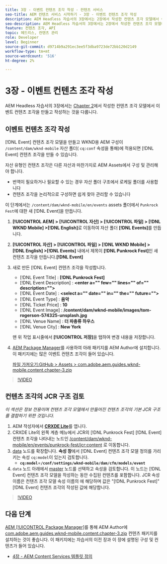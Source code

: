 ```yaml
---
title: 3장 - 이벤트 컨텐츠 조각 작성 - 컨텐츠 서비스
seo-title: AEM 컨텐츠 서비스 시작하기 - 3장 - 이벤트 컨텐츠 조각 작성
description: AEM Headless 자습서의 3장에서는 2장에서 작성한 컨텐츠 조각 모델에서 이벤트 컨텐츠 조각 만들기 및 작성을 다룹니다.
seo-description: AEM Headless 자습서의 3장에서는 2장에서 작성한 컨텐츠 조각 모델에서 이벤트 컨텐츠 조각 만들기 및 작성을 다룹니다.
feature: 컨텐츠 조각, API
topic: 헤드리스, 컨텐츠 관리
role: Developer
level: Beginner
source-git-commit: d9714b9a291ec3ee5f3dba9723de72bb120d2149
workflow-type: tm+mt
source-wordcount: '516'
ht-degree: 2%

---
```



# 3장 - 이벤트 컨텐츠 조각 작성

AEM Headless 자습서의 3장에서는 [Chapter 2](./chapter-2.md)에서 작성한 컨텐츠 조각 모델에서 이벤트 컨텐츠 조각을 만들고 작성하는 것을 다룹니다.

## 이벤트 컨텐츠 조각 작성

[!DNL Event] 컨텐츠 조각 모델을 만들고 WKND용 AEM 구성이 `/content/dam/wknd-mobile` 자산 폴더( `cq:conf` 속성을 통해)에 적용되면 [!DNL Event] 컨텐츠 조각을 만들 수 있습니다.

자산 유형인 컨텐츠 조각은 다른 자산과 마찬가지로 AEM Assets에서 구성 및 관리해야 합니다.

* 번역이 필요하거나 필요할 수 있는 경우 자산 폴더 구조에서 로케일 폴더를 사용합니다
* 컨텐츠 조각을 논리적으로 구성하면 쉽게 찾아 관리할 수 있습니다

이 단계에서는 `/content/dam/wknd-mobile/en/events` assets 폴더에서 `Punkrock Fest`에 대한 새 [!DNL Event]을 만듭니다.

1. **[!UICONTROL AEM] > [!UICONTROL 자산] > [!UICONTROL 파일] > [!DNL WKND Mobile] >[!DNL English]**&#x200B;로 이동하여 자산 폴더 **[!DNL Events]**&#x200B;를 만듭니다.
1. **[!UICONTROL 자산] > [!UICONTROL 파일] > [!DNL WKND Mobile] > [!DNL English] >[!DNL Events]** 내에서 제목이 **[!DNL Punkrock Fest]**&#x200B;인 새 컨텐츠 조각을 만듭니다.**[!DNL Event]**
1. 새로 만든 [!DNL Event] 컨텐츠 조각을 작성합니다.

   * [!DNL Event Title] : **[!DNL Punkrock Fest]**
   * [!DNL Event Description] :  **&lt;enter a=&quot;&quot; few=&quot;&quot; lines=&quot;&quot; of=&quot;&quot; description=&quot;&quot;>**
   * [!DNL Event Date] :  **&lt;select a=&quot;&quot; date=&quot;&quot; in=&quot;&quot; the=&quot;&quot; future=&quot;&quot;>**
   * [!DNL Event Type] : **음악**
   * [!DNL Ticket Price] : **10**
   * [!DNL Event Image] : **/content/dam/wknd-mobile/images/tom-rogerson-574325-unsplash.jpg**
   * [!DNL Venue Name] : **더 파충류 하우스**
   * [!DNL Venue City] : **New York**

   맨 위 작업 표시줄에서 **[!UICONTROL 저장]**&#x200B;을 탭하여 변경 내용을 저장합니다.

1. [AEM Package Manager](http://localhost:4502/crx/packmgr/index.jsp)를 사용하여 아래 패키지를 AEM Author에 설치합니다. 이 패키지에는 많은 이벤트 컨텐츠 조각이 들어 있습니다.

   [파일 가져오기:GitHub > Assets > com.adobe.aem.guides.wknd-mobile.content.chapter-3.zip](https://github.com/adobe/aem-guides-wknd-mobile/releases/latest)

>[!VIDEO](https://video.tv.adobe.com/v/28338/?quality=12&learn=on)

## 컨텐츠 조각의 JCR 구조 검토

*이 섹션은 정보 전용이며 컨텐츠 조각 모델에서 만들어진 컨텐츠 조각의 기본 JCR 구조를 결합하기 위한 것입니다.*

1. AEM 작성자에서 **[CRXDE Lite](http://localhost:4502/crx/de/index.jsp)**&#x200B;를 엽니다.
1. CRXDE Lite의 왼쪽 계층 메뉴에서 JCR의 [!DNL Punkrock Fest] [!DNL Event] 컨텐츠 조각을 나타내는 노드인 [/content/dam/wknd-mobile/en/events/punkrock-fest/jcr:content](http://localhost:4502/crx/de/index.jsp#/content/dam/wknd-mobile/en/events/punkrock-fest/jcr:content) 로 이동합니다.
1. [data](http://localhost:4502/crx/de/index.jsp#/content/dam/wknd-mobile/en/events/punkrock-fest/jcr:content/data/master) 노드를 확장합니다.
**속성 창**&#x200B;에서 [!DNL Event] 컨텐츠 조각 모델 정의를 가리키는 속성 `cq:model`이 있는지 검토합니다.
   * **`cq:model`**=**`/conf/settings/wknd-mobile/dam/cfm/models/event`**
1. `data` 노드 아래에서 [master](http://localhost:4502/crx/de/index.jsp#/content/dam/wknd-mobile/en/events/punkrock-fest/jcr:content/data/master) 노드를 선택하고 속성을 검토합니다. 이 노드는 [!DNL Event] 컨텐츠 조각 모델을 작성하는 동안 수집된 컨텐츠를 포함합니다. JCR 속성 이름은 컨텐츠 조각 모델 속성 이름의 에 해당하며 값은 &quot;[!DNL Punkrock Fest]&quot; [!DNL Event] 컨텐츠 조각의 작성된 값에 해당합니다.

>[!VIDEO](https://video.tv.adobe.com/v/28356/?quality=12&learn=on)

## 다음 단계

[AEM [!UICONTROL Package Manager]](http://localhost:4502/crx/packmgr/index.jsp)를 통해 AEM Author에 [com.adobe.aem.guides.wknd-mobile.content.chapter-3.zip](https://github.com/adobe/aem-guides-wknd-mobile/releases/latest) 컨텐츠 패키지를 설치하는 것이 좋습니다. 이 패키지에는 자습서의 이전 장과 이 장에 설명된 구성 및 컨텐츠가 들어 있습니다.

* [4장 - AEM Content Services 템플릿 정의](./chapter-4.md)
